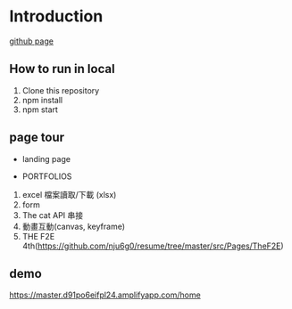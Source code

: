 # Introduction
[github page](https://nju6g0.github.io/home)

## How to run in local
1. Clone this repository
2. npm install
3. npm start

## page tour
* landing page

* PORTFOLIOS
1. excel 檔案讀取/下載 (xlsx)
2. form
3. The cat API 串接
4. 動畫互動(canvas, keyframe)
5. THE F2E 4th(https://github.com/nju6g0/resume/tree/master/src/Pages/TheF2E)

## demo
https://master.d91po6eifpl24.amplifyapp.com/home
